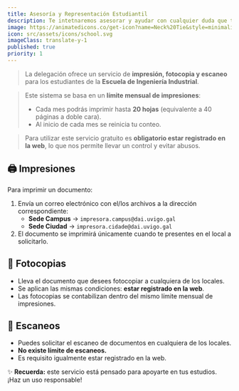 ```yaml
---
title: Asesoría y Representación Estudiantil
description: Te intetnaremos asesorar y ayudar con cualquier duda que tengas.
image: https://animatedicons.co/get-icon?name=Neck%20Tie&style=minimalistic&token=762fea02-68a8-43f8-9153-42da75726e8c
icon: src/assets/icons/school.svg
imageClass: translate-y-1
published: true
priority: 1
---
```

> La delegación ofrece un servicio de **impresión, fotocopia y escaneo** para los estudiantes de la **Escuela de Ingeniería Industrial**.  

>  Este sistema se basa en un **límite mensual de impresiones**:  
> - Cada mes podrás imprimir hasta **20 hojas** (equivalente a 40 páginas a doble cara).  
> - Al inicio de cada mes se reinicia tu conteo.  

> Para utilizar este servicio gratuito es **obligatorio estar registrado en la web**, lo que nos permite llevar un control y evitar abusos.



## 🖨️ Impresiones
Para imprimir un documento:  
1. Envía un correo electrónico con el/los archivos a la dirección correspondiente:  
   - **Sede Campus** → `impresora.campus@dai.uvigo.gal`  
   - **Sede Ciudad** → `impresora.cidade@dai.uvigo.gal`  
2. El documento se imprimirá únicamente cuando te presentes en el local a solicitarlo.  



## 📑 Fotocopias
- Lleva el documento que desees fotocopiar a cualquiera de los locales.  
- Se aplican las mismas condiciones: **estar registrado en la web**.  
- Las fotocopias se contabilizan dentro del mismo límite mensual de impresiones.  



## 📠 Escaneos
- Puedes solicitar el escaneo de documentos en cualquiera de los locales.  
- **No existe límite de escaneos.**  
- Es requisito igualmente estar registrado en la web.  


✨ **Recuerda:** este servicio está pensado para apoyarte en tus estudios. ¡Haz un uso responsable!
